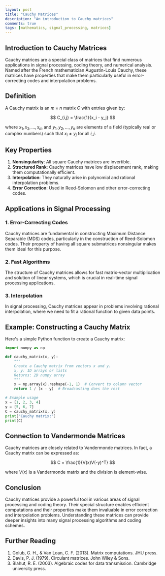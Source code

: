 ```yaml
---
layout: post
title: "Cauchy Matrices"
description: "An introduction to Cauchy matrices"
comments: true
tags: [mathematics, signal_processing, matrices]
---
```


## Introduction to Cauchy Matrices

Cauchy matrices are a special class of matrices that find numerous applications in signal processing, coding theory, and numerical analysis. Named after the French mathematician Augustin-Louis Cauchy, these matrices have properties that make them particularly useful in error-correcting codes and interpolation problems.

## Definition

A Cauchy matrix is an $m \times n$ matrix $C$ with entries given by:

$$ C_{i,j} = \frac{1}{x_i - y_j} $$

where $x_1, x_2, \ldots, x_m$ and $y_1, y_2, \ldots, y_n$ are elements of a field (typically real or complex numbers) such that $x_i \neq y_j$ for all $i,j$.

## Key Properties

1. **Nonsingularity**: All square Cauchy matrices are invertible.
2. **Structured Rank**: Cauchy matrices have low displacement rank, making them computationally efficient.
3. **Interpolation**: They naturally arise in polynomial and rational interpolation problems.
4. **Error Correction**: Used in Reed-Solomon and other error-correcting codes.

## Applications in Signal Processing

### 1. Error-Correcting Codes
Cauchy matrices are fundamental in constructing Maximum Distance Separable (MDS) codes, particularly in the construction of Reed-Solomon codes. Their property of having all square submatrices nonsingular makes them ideal for this purpose.

### 2. Fast Algorithms
The structure of Cauchy matrices allows for fast matrix-vector multiplication and solution of linear systems, which is crucial in real-time signal processing applications.

### 3. Interpolation
In signal processing, Cauchy matrices appear in problems involving rational interpolation, where we need to fit a rational function to given data points.

## Example: Constructing a Cauchy Matrix

Here's a simple Python function to create a Cauchy matrix:

```python
import numpy as np

def cauchy_matrix(x, y):
    """
    Create a Cauchy matrix from vectors x and y.
    x, y: 1D arrays or lists
    Returns: 2D numpy array
    """
    x = np.array(x).reshape(-1, 1)  # Convert to column vector
    return 1 / (x - y)  # Broadcasting does the rest

# Example usage
x = [1, 2, 3, 4]
y = [5, 6, 7]
C = cauchy_matrix(x, y)
print("Cauchy matrix:")
print(C)
```

## Connection to Vandermonde Matrices

Cauchy matrices are closely related to Vandermonde matrices. In fact, a Cauchy matrix can be expressed as:

$$ C = \frac{1}{V(x)V(-y)^T} $$

where $V(x)$ is a Vandermonde matrix and the division is element-wise.

## Conclusion

Cauchy matrices provide a powerful tool in various areas of signal processing and coding theory. Their special structure enables efficient computations and their properties make them invaluable in error correction and interpolation problems. Understanding these matrices can provide deeper insights into many signal processing algorithms and coding schemes.

## Further Reading

1. Golub, G. H., & Van Loan, C. F. (2013). Matrix computations. JHU press.
2. Davis, P. J. (1979). Circulant matrices. John Wiley & Sons.
3. Blahut, R. E. (2003). Algebraic codes for data transmission. Cambridge university press.
